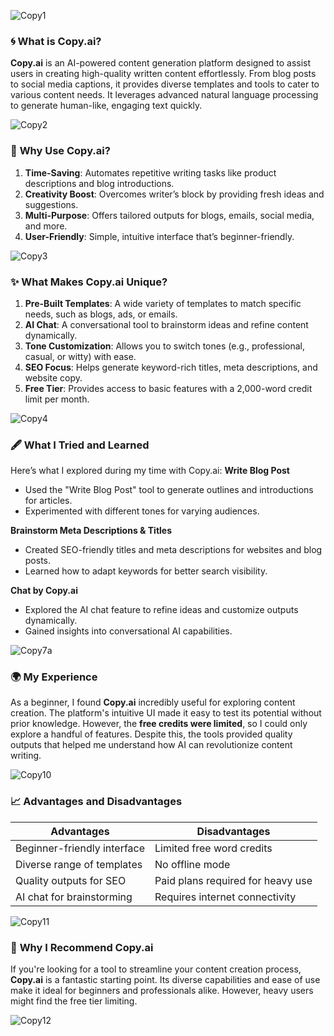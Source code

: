 ![Copy1](https://github.com/user-attachments/assets/0a7d13b2-0e12-499d-8369-49b2e0bc1d3b)

### 🌀 **What is Copy.ai?**

**Copy.ai** is an AI-powered content generation platform designed to assist users in creating high-quality written content effortlessly. From blog posts to social media captions, it provides diverse templates and tools to cater to various content needs. It leverages advanced natural language processing to generate human-like, engaging text quickly.

![Copy2](https://github.com/user-attachments/assets/8bba20e6-3429-45c4-a15d-40c16e5434b2)

### 🌟 **Why Use Copy.ai?**

1. **Time-Saving**: Automates repetitive writing tasks like product descriptions and blog introductions.
2. **Creativity Boost**: Overcomes writer’s block by providing fresh ideas and suggestions.
3. **Multi-Purpose**: Offers tailored outputs for blogs, emails, social media, and more.
4. **User-Friendly**: Simple, intuitive interface that’s beginner-friendly.

![Copy3](https://github.com/user-attachments/assets/2968e4e9-c31e-4d53-9ac0-a15215ac2be3)

### ✨ **What Makes Copy.ai Unique?**

1. **Pre-Built Templates**: A wide variety of templates to match specific needs, such as blogs, ads, or emails.
2. **AI Chat**: A conversational tool to brainstorm ideas and refine content dynamically.
3. **Tone Customization**: Allows you to switch tones (e.g., professional, casual, or witty) with ease.
4. **SEO Focus**: Helps generate keyword-rich titles, meta descriptions, and website copy.
5. **Free Tier**: Provides access to basic features with a 2,000-word credit limit per month.

![Copy4](https://github.com/user-attachments/assets/49cbcd8d-bd69-4d66-ad10-91e8a3110e7c)

### 🖋 **What I Tried and Learned**

Here’s what I explored during my time with Copy.ai:
**Write Blog Post**
- Used the "Write Blog Post" tool to generate outlines and introductions for articles.
- Experimented with different tones for varying audiences.

**Brainstorm Meta Descriptions & Titles**
- Created SEO-friendly titles and meta descriptions for websites and blog posts.
- Learned how to adapt keywords for better search visibility.

**Chat by Copy.ai**
- Explored the AI chat feature to refine ideas and customize outputs dynamically.
- Gained insights into conversational AI capabilities.

![Copy7](https://github.com/user-attachments/assets/da712384-fd9c-4423-9bef-6677ad484d9a)a  

### 🌍 **My Experience**

As a beginner, I found **Copy.ai** incredibly useful for exploring content creation. The platform's intuitive UI made it easy to test its potential without prior knowledge. However, the **free credits were limited**, so I could only explore a handful of features. Despite this, the tools provided quality outputs that helped me understand how AI can revolutionize content writing.

![Copy10](https://github.com/user-attachments/assets/f3d1a881-4993-4742-9d8e-596a8b725df0)

### 📈 **Advantages and Disadvantages**

|**Advantages**|**Disadvantages**|
|---|---|
|Beginner-friendly interface|Limited free word credits|
|Diverse range of templates|No offline mode|
|Quality outputs for SEO|Paid plans required for heavy use|
|AI chat for brainstorming|Requires internet connectivity|

![Copy11](https://github.com/user-attachments/assets/0d5f1d7b-929c-4dd5-a09b-1c8e474c2260)

### 🌟 **Why I Recommend Copy.ai**

If you're looking for a tool to streamline your content creation process, **Copy.ai** is a fantastic starting point. Its diverse capabilities and ease of use make it ideal for beginners and professionals alike. However, heavy users might find the free tier limiting.

![Copy12](https://github.com/user-attachments/assets/d6e20cce-fbe4-4543-b2a3-18c95d43bb17)
